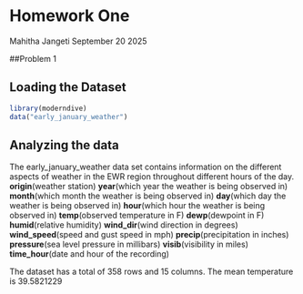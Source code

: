 Homework One
================
Mahitha Jangeti
September 20 2025

\##Problem 1

## Loading the Dataset

``` r
library(moderndive)
data("early_january_weather")
```

## Analyzing the data

The early_january_weather data set contains information on the different
aspects of weather in the EWR region throughout different hours of the
day. **origin**(weather station) **year**(which year the weather is
being observed in) **month**(which month the weather is being observed
in) **day**(which day the weather is being observed in) **hour**(which
hour the weather is being observed in) **temp**(observed temperature in
F) **dewp**(dewpoint in F) **humid**(relative humidity)
**wind_dir**(wind direction in degrees) **wind_speed**(speed and gust
speed in mph) **precip**(precipitation in inches) **pressure**(sea level
pressure in millibars) **visib**(visibility in miles) **time_hour**(date
and hour of the recording)

The dataset has a total of 358 rows and 15 columns. The mean temperature
is 39.5821229
